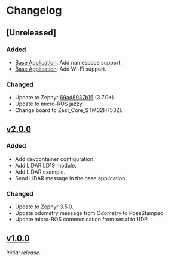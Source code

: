 # Changelog

## [Unreleased]

### Added

- [Base Application](app/base_application): Add namespace support.
- [Base Application](app/base_application): Add Wi-Fi support.

### Changed

- Update to Zephyr [69ad8937b16](https://github.com/zephyrproject-rtos/zephyr/tree/69ad8937b1696a42191f9b5d803bdfa8827192cd) (3.7.0+).
- Update to micro-ROS jazzy.
- Change board to Zest_Core_STM32H753ZI.

## [v2.0.0]

### Added

- Add devcontainer configuration.
- Add LiDAR LD19 module.
- Add LiDAR example.
- Send LiDAR message in the base application.

### Changed

- Update to Zephyr 3.5.0.
- Update odometry message from Odometry to PoseStamped.
- Update micro-ROS communication from serial to UDP.

## [v1.0.0]

_Initial release._

[v1.0.0]: https://github.com/catie-aq/minipock_zephyr-demo/releases/tag/v1.0.0
[v2.0.0]: https://github.com/catie-aq/minipock_zephyr-demo/releases/tag/v2.0.0
